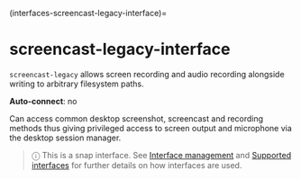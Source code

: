 (interfaces-screencast-legacy-interface)=
# screencast-legacy-interface

`screencast-legacy` allows screen recording and audio recording alongside writing to arbitrary filesystem paths.

**Auto-connect**: no

Can access common desktop screenshot, screencast and recording methods thus giving privileged access to screen output and microphone via the desktop session manager.

> ⓘ  This is a snap interface. See [Interface management](/) and [Supported interfaces](/interfaces/index) for further details on how interfaces are used.

